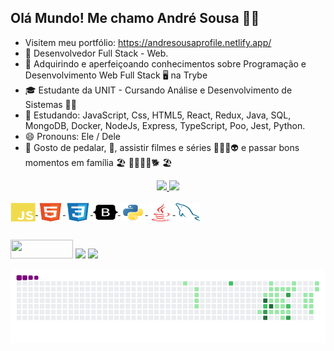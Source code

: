 ## Olá Mundo! Me chamo André Sousa 🙋‍♂️

- Visitem meu portfólio: https://andresousaprofile.netlify.app/
- 🔭 Desenvolvedor Full Stack - Web.
- 🌱 Adquirindo e aperfeiçoando conhecimentos sobre Programação e Desenvolvimento Web Full Stack 🖥️ na Trybe
- 🎓 Estudante da UNIT - Cursando Análise e Desenvolvimento de Sistemas 👨‍🎓
- 🤔 Estudando: JavaScript, Css, HTML5, React, Redux, Java, SQL, MongoDB, Docker, NodeJs, Express, TypeScript, Poo, Jest, Python.
- 😄 Pronouns: Ele / Dele
- 🚵 Gosto de pedalar, 🚴, assistir filmes e séries 🧙‍♂🧛👽 e passar bons momentos em família 🏖 👨‍👩‍👧‍👧🐕 🏖️
<div align="center">
  <a href="https://github.com/dedojs">
  <img height="150em" src="https://github-readme-stats.vercel.app/api?username=dedojs&show_icons=true&theme=dark&include_all_commits=true&count_private=true"/>
  <img height="150em" src="https://github-readme-stats.vercel.app/api/top-langs/?username=dedojs&layout=compact&langs_count=7&theme=dark"/>
</div>
  
<div style="display: inline_block"><br>
  <img align="center" height="30" width="40" src="https://raw.githubusercontent.com/devicons/devicon/master/icons/javascript/javascript-plain.svg">
  <img align="center" height="30" width="40" src="https://raw.githubusercontent.com/devicons/devicon/master/icons/html5/html5-original.svg">
  <img align="center" height="30" width="40" src="https://raw.githubusercontent.com/devicons/devicon/master/icons/css3/css3-original.svg">
  <img align="center" height="30" width="40" src="https://github.com/devicons/devicon/blob/master/icons/bootstrap/bootstrap-plain.svg">
  <img align="center" height="30" width="40" src="https://raw.githubusercontent.com/devicons/devicon/master/icons/python/python-original.svg">
  <img align="center" height="30" width="40" src="https://raw.githubusercontent.com/devicons/devicon/master/icons/java/java-plain.svg">
  <img align="center" height="30" width="40" src="https://github.com/devicons/devicon/blob/master/icons/mysql/mysql-plain.svg">
  
</div>
  
  ##
 
<div> 
  <a href="https://andresousaprofile.netlify.app/" target="_blank"><img src="https://media.istockphoto.com/id/1307651181/pt/vetorial/the-word-portfolio-on-colorful-background.jpg?s=170667a&w=0&k=20&c=EeWkGkuUOPXWWZ6ZCKvqU-yky8iUKfyUwCY4x9sX1ls=" target="_blank" height="30" width="100"></a>
  <a href = "mailto:xandresousax@gmail.com"><img src="https://img.shields.io/badge/Gmail-D14836?style=for-the-badge&logo=gmail&logoColor=white"></a>
  <a href="https://www.linkedin.com/in/andre-luis-sousa" target="_blank"><img src="https://img.shields.io/badge/-LinkedIn-%230077B5?style=for-the-badge&logo=linkedin&logoColor=white" target="_blank"></a> 
 
  ![snake gif](https://github.com/dedojs/dedojs/blob/output/github-contribution-grid-snake.gif)
 
</div>


